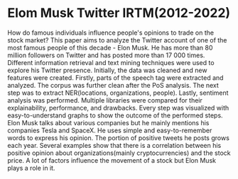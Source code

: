 # Elom Musk Twitter IRTM(2012-2022)

How do famous individuals influence people's opinions to trade on the stock market? This paper aims to analyze the Twitter account of one of the most famous people of this decade - Elon Musk. He has more than 80 million followers on Twitter and has posted more than 17 000 times. Different information retrieval and text mining techniques were used to explore his Twitter presence. Initially, the data was cleaned and new features were created. Firstly, parts of the speech tag were extracted and analyzed. The corpus was further clean after the PoS analysis. The next step was to extract NER(locations, organizations, people). Lastly, sentiment analysis was performed. Multiple libraries were compared for their explainability, performance, and drawbacks. Every step was visualized with easy-to-understand graphs to show the outcome of the performed steps. Elon Musk talks about various companies but he mainly mentions his companies Tesla and SpaceX. He uses simple and easy-to-remember words to express his opinion. The portion of positive tweets he posts grows each year. Several examples show that there is a correlation between his positive opinion about organizations(mainly cryptocurrencies) and the stock price. A lot of factors influence the movement of a stock but Elon Musk plays a role in it.
